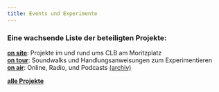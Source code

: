 ```yaml
---
title: Events und Experimente
---
```


### Eine wachsende Liste der beteiligten Projekte:

**[on site](/tags/onsite/)**: Projekte im und rund ums CLB am Moritzplatz  
**[on tour](/tags/ontour/)**: Soundwalks und Handlungsanweisungen zum Experimentieren  
**[on air](/tags/onair/)**:  Online, Radio, und Podcasts [(archiv)](https://aporee.org/t/berlinlokalzeit/list.php)   

**[alle Projekte](/project/)**